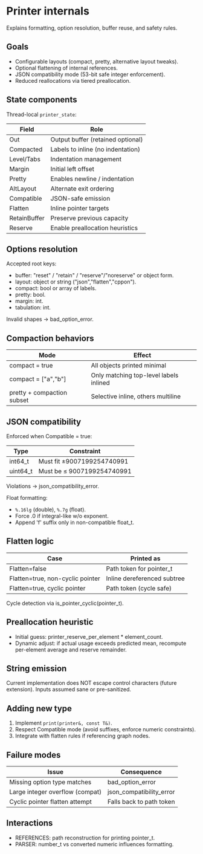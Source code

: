 # Printer internals

Explains formatting, option resolution, buffer reuse, and safety rules.

## Goals

- Configurable layouts (compact, pretty, alternative layout tweaks).
- Optional flattening of internal references.
- JSON compatibility mode (53-bit safe integer enforcement).
- Reduced reallocations via tiered preallocation.

## State components

Thread-local `printer_state`:

| Field         | Role                                |
|---------------|--------------------------------------|
| Out           | Output buffer (retained optional)    |
| Compacted     | Labels to inline (no indentation)    |
| Level/Tabs    | Indentation management               |
| Margin        | Initial left offset                  |
| Pretty        | Enables newline / indentation        |
| AltLayout     | Alternate exit ordering              |
| Compatible    | JSON-safe emission                   |
| Flatten       | Inline pointer targets               |
| RetainBuffer  | Preserve previous capacity           |
| Reserve       | Enable preallocation heuristics      |

## Options resolution

Accepted root keys:

- buffer: "reset" / "retain" / "reserve"/"noreserve" or object form.
- layout: object or string ("json","flatten","cppon").
- compact: bool or array of labels.
- pretty: bool.
- margin: int.
- tabulation: int.

Invalid shapes → bad_option_error.

## Compaction behaviors

| Mode                        | Effect                                 |
|-----------------------------|----------------------------------------|
| compact = true              | All objects printed minimal            |
| compact = ["a","b"]         | Only matching top-level labels inlined |
| pretty + compaction subset  | Selective inline, others multiline     |

## JSON compatibility

Enforced when Compatible = true:

| Type     | Constraint                                          |
|----------|------------------------------------------------------|
| int64_t  | Must fit ±9007199254740991                          |
| uint64_t | Must be ≤ 9007199254740991                          |

Violations → json_compatibility_error.

Float formatting:

- `%.16lg` (double), `%.7g` (float).
- Force .0 if integral-like w/o exponent.
- Append 'f' suffix only in non-compatible float_t.

## Flatten logic

| Case                               | Printed as                         |
|------------------------------------|------------------------------------|
| Flatten=false                      | Path token for pointer_t           |
| Flatten=true, non-cyclic pointer   | Inline dereferenced subtree        |
| Flatten=true, cyclic pointer       | Path token (cycle safe)            |

Cycle detection via is_pointer_cyclic(pointer_t).

## Preallocation heuristic

- Initial guess: printer_reserve_per_element * element_count.
- Dynamic adjust: if actual usage exceeds predicted mean, recompute per-element average and reserve remainder.

## String emission

Current implementation does NOT escape control characters (future extension). Inputs assumed sane or pre-sanitized.

## Adding new type

1. Implement `print(printer&, const T&)`.
2. Respect Compatible mode (avoid suffixes, enforce numeric constraints).
3. Integrate with flatten rules if referencing graph nodes.

## Failure modes

| Issue                          | Consequence              |
|--------------------------------|--------------------------|
| Missing option type matches    | bad_option_error         |
| Large integer overflow (compat)| json_compatibility_error |
| Cyclic pointer flatten attempt | Falls back to path token |

## Interactions

- REFERENCES: path reconstruction for printing pointer_t.
- PARSER: number_t vs converted numeric influences formatting.